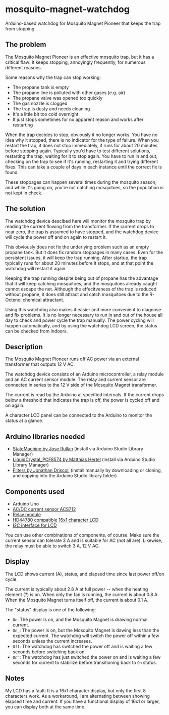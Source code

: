 # mosquito-magnet-watchdog
Arduino-based watchdog for Mosquito Magnet Pioneer that keeps the trap from stopping

## The problem
The Mosquito Magnet Pioneer is an effective mosquito trap, but it has a critical flaw:
It keeps stopping, annoyingly frequently, for numerous different reasons.

Some reasons why the trap can stop working:
* The propane tank is empty
* The propane line is polluted with other gases (e.g. air)
* The propane valve was opened too quickly
* The gas nozzle is clogged
* The trap is dusty and needs cleaning
* It's a little bit too cold overnight
* It just stops sometimes for no apparent reason and works after restarting

When the trap decides to stop, obviously it no longer works. You have no idea why it stopped, there is no indicator for the type of failure.
When you restart the trap, it does not stop immediately, it runs for about 20 minutes before stopping again.
Typically you'd have to test different solutions, restarting the trap, waiting for it to stop again.
You have to run in and out, checking on the trap to see if it's running, restarting it and trying different fixes.
This can take a couple of days in each instance until the correct fix is found.

These stoppages can happen several times during the mosquito season, and while it's going on, you're not catching
mosquitoes, so the population is not kept in check.

## The solution
The watchdog device descibed here will monitor the mosquito trap by reading the current flowing from the transformer. If the current drops to near zero, the trap is assumed to have stopped, and
the watchdog device will cycle the power off and on again to restart it.

This obviously does not fix the underlying problem such as an empty propane tank. But it does fix random stoppages
in many cases. Even for the persistent issues, it will keep the trap running.
After startup, the trap typically runs for
about 20 minutes before it stops, and at that point the watchdog will restart it again.

Keeping the trap running despite being out of propane has the advantage that it will keep catching mosquitoes,
and the mosquitoes already caught cannot escape the net. Although the effecitveness of the trap is reduced without
propane, it does still attract and catch mosquitoes due to the R-Octenol chemical attractant.

Using this watchdog also makes it easier and more convenient to diagnose and fix problems. It is no longer necessary
to run in and out of the house all day to check and power cycle the trap manually.
The power cycling will happen automatically, and
by using the watchdog LCD screen, the status can be checked from indoors.

## Description

The Mosquito Magnet Pioneer runs off AC power via an external transformer that outputs 12 V AC.

The watchdog device consists of an Arduino microcontroller, a relay module and an AC current sensor module.
The relay and current sensor are connected in series to the 12 V side of the Mosquito Magnet transformer.

The current is read by the Arduino at specified intervals. If the current drops below a threshold that indicates
the trap is off, the power is cycled off and on again.

A character LCD panel can be connected to the Arduino to monitor the status at a glance.

## Arduino libraries needed
* [StateMachine by Jose Rullan](http://github.com/jrullan/StateMachine) (install via Arduino Studio Library Manager)
* [LiquidCrystal_PCF8574 by Matthias Hertel](https://github.com/mathertel/LiquidCrystal_PCF8574) (install via Arduino Studio Library Manager)
* [Filters by Jonathan Driscoll](https://github.com/JonHub/Filters) (install manually by downloading or cloning, and copying into the Arduino Studio library folder)

## Components used
* Arduino Uno
* [AC/DC current sensor ACS712](https://www.electrokit.com/produkt/stromsensor-acs712-5a/)
* [Relay module](https://www.electrokit.com/produkt/relakort-5v-opto-isolerat/)
* [HD44780 compatible 16x1 character LCD](https://www.electrokit.com/produkt/lcd-1x16-tecken-jhd161a-tn/)
* [I2C interface for LCD](https://www.electrokit.com/produkt/i2c-interface-for-lcd/)

You can use other combinations of components, of course.
Make sure the current sensor can tolerate 3 A and is suitable for AC (not all are).
Likewise, the relay must be able to switch 3 A, 12 V AC.

## Display
The LCD shows current (A), status, and elapsed time since last power off/on cycle.

The current is typically about 2.8 A at full power -- when the heating element (?) is on.
When only the fan is running, the current is about 0.8 A.
When the Mosquito Magnet turns itself off, the current is about 0.1 A.

The "status" display is one of the following:
* `On`: The power is on, and the Mosquito Magnet is drawing normal current.
* `On_`: The power is on, but the Mosquito Magnet is dawing less than the expected current. The watchdog will switch the power off within a few seconds unless the current increases.
* `Off`: The watchdog has switched the power off and is waiting a few seconds before switching back on.
* `On^`: The watchdog has just switched the power on and is waiting a few seconds for current to stabilize before transitioning back to `On` status.

## Notes
My LCD has a fault: It is a 16x1 character display, but only the first 8 characters work.
As a workaround, I am alternating between showing elapsed time and current.
If you have a functional display of 16x1 or larger, you can display both at the same time.